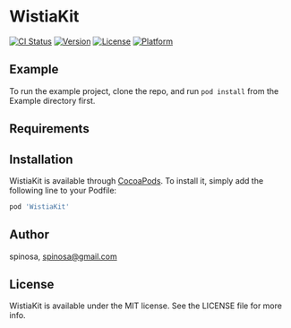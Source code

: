 # WistiaKit

[![CI Status](http://img.shields.io/travis/wistia/WistiaKit.svg?style=flat)](https://travis-ci.org/spinosa/WistiaKit)
[![Version](https://img.shields.io/cocoapods/v/WistiaKit.svg?style=flat)](http://cocoapods.org/pods/WistiaKit)
[![License](https://img.shields.io/cocoapods/l/WistiaKit.svg?style=flat)](http://cocoapods.org/pods/WistiaKit)
[![Platform](https://img.shields.io/cocoapods/p/WistiaKit.svg?style=flat)](http://cocoapods.org/pods/WistiaKit)

## Example

To run the example project, clone the repo, and run `pod install` from the Example directory first.

## Requirements

## Installation

WistiaKit is available through [CocoaPods](http://cocoapods.org). To install
it, simply add the following line to your Podfile:

```ruby
pod 'WistiaKit'
```

## Author

spinosa, spinosa@gmail.com

## License

WistiaKit is available under the MIT license. See the LICENSE file for more info.
